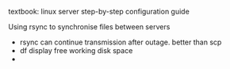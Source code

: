 textbook: linux server step-by-step configuration guide

Using rsync to synchronise files between servers

- rsync can continue transmission after outage. better than scp
- df display free working disk space
- ​